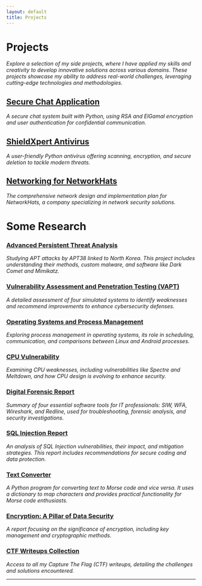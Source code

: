 ```yaml
---
layout: default
title: Projects
---
```


# Projects

*Explore a selection of my side projects, where I have applied my skills and creativity to develop innovative solutions across various domains. These projects showcase my ability to address real-world challenges, leveraging cutting-edge technologies and methodologies.*

## [Secure Chat Application](https://drive.google.com/file/d/1vwN1Q20ggVyS_DJ-XICjUaPYSaAfq5Jd/view)
*A secure chat system built with Python, using RSA and ElGamal encryption and user authentication for confidential communication.*

## [ShieldXpert Antivirus](https://drive.google.com/file/d/1oDItgXDDWv8kEAi6s0xf_dVmtRYWSoyR/view)
*A user-friendly Python antivirus offering scanning, encryption, and secure deletion to tackle modern threats.*

## [Networking for NetworkHats](https://drive.google.com/drive/u/0/home)
*The comprehensive network design and implementation plan for NetworkHats, a company specializing in network security solutions.*

# Some Research

### [Advanced Persistent Threat Analysis](https://drive.google.com/file/d/140Y-uHznQ4xvCw4tQzGAZJxPlXRaGkVp/view) 
*Studying APT attacks by APT38 linked to North Korea. This project includes understanding their methods, custom malware, and software like Dark Comet and Mimikatz.*

### [Vulnerability Assessment and Penetration Testing (VAPT)](https://drive.google.com/file/d/134sqh9tFF5S2gdsA13N40wXWKP6ngdAl/view)
*A detailed assessment of four simulated systems to identify weaknesses and recommend improvements to enhance cybersecurity defenses.*

### [Operating Systems and Process Management](https://drive.google.com/file/d/15JCnBY55cA4M2KdZH3jLLrt3S2mSYbBt/view)
*Exploring process management in operating systems, its role in scheduling, communication, and comparisons between Linux and Android processes.*

### [CPU Vulnerability](https://drive.google.com/file/d/1sK0yoW7kWo7X-_MUI7klxiRbeQjUvEKo/view)
*Examining CPU weaknesses, including vulnerabilities like Spectre and Meltdown, and how CPU design is evolving to enhance security.*

### [Digital Forensic Report](https://drive.google.com/file/d/1oECEBFviLMi-Y6uGkh0XlHwjbTl2rgNA/view)
*Summary of four essential software tools for IT professionals: SIW, WFA, Wireshark, and Redline, used for troubleshooting, forensic analysis, and security investigations.*

### [SQL Injection Report](https://drive.google.com/file/d/1l0yzCEhfG1UMqd6a9hDEVnSCQZup5tBu/view)
*An analysis of SQL Injection vulnerabilities, their impact, and mitigation strategies. This report includes recommendations for secure coding and data protection.*

### [Text Converter](https://drive.google.com/file/d/11jlC2F4Oeje5yGrBRGlXtDp45Kc33SzU/view) 
*A Python program for converting text to Morse code and vice versa. It uses a dictionary to map characters and provides practical functionality for Morse code enthusiasts.*

### [Encryption: A Pillar of Data Security](https://drive.google.com/file/d/1KCZ2XZDSJUao10qIyMvhaQ_4OsSHBcjo/view)
*A report focusing on the significance of encryption, including key management and cryptographic methods.*

### [CTF Writeups Collection](https://medium.com/@timsinabishal232)
*Access to all my Capture The Flag (CTF) writeups, detailing the challenges and solutions encountered.*

---
